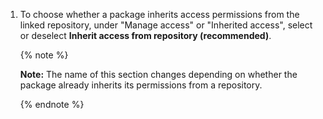 1. To choose whether a package inherits access permissions from the linked repository, under "Manage access" or "Inherited access", select or deselect **Inherit access from repository (recommended)**.

   {% note %}

   **Note:** The name of this section changes depending on whether the package already inherits its permissions from a repository.

   {% endnote %}